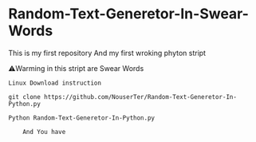 # Random-Text-Generetor-In-Swear-Words
This is my first repository And my first wroking phyton stript 

⚠️Warming in this stript are Swear Words 

    Linux Download instruction
    
    git clone https://github.com/NouserTer/Random-Text-Generetor-In-Python.py
    
    Python Random-Text-Generetor-In-Python.py

        And You have 
